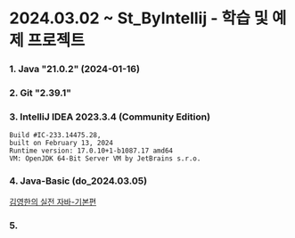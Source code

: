 # 2024.03.02 ~ St_ByIntellij - 학습 및 예제 프로젝트
### 1. Java "21.0.2" (2024-01-16)
### 2. Git "2.39.1"
### 3. IntelliJ IDEA 2023.3.4 (Community Edition)
```
Build #IC-233.14475.28,
built on February 13, 2024
Runtime version: 17.0.10+1-b1087.17 amd64
VM: OpenJDK 64-Bit Server VM by JetBrains s.r.o.
```
### 4. Java-Basic (do_2024.03.05) 
[김영한의 실전 자바-기본편](https://www.inflearn.com/course/%EA%B9%80%EC%98%81%ED%95%9C%EC%9D%98-%EC%8B%A4%EC%A0%84-%EC%9E%90%EB%B0%94-%EA%B8%B0%EB%B3%B8%ED%8E%B8)
### 5. 
